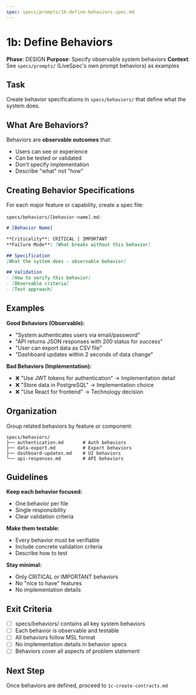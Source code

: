 ```yaml
---
spec: specs/prompts/1b-define-behaviors.spec.md
---
```


# 1b: Define Behaviors

**Phase**: DESIGN
**Purpose**: Specify observable system behaviors
**Context**: See `specs/prompts/` (LiveSpec's own prompt behaviors) as examples

## Task

Create behavior specifications in `specs/behaviors/` that define what the system does.

## What Are Behaviors?

Behaviors are **observable outcomes** that:
- Users can see or experience
- Can be tested or validated
- Don't specify implementation
- Describe "what" not "how"

## Creating Behavior Specifications

For each major feature or capability, create a spec file:

`specs/behaviors/[behavior-name].md`:

```markdown
# [Behavior Name]

**Criticality**: CRITICAL | IMPORTANT
**Failure Mode**: [What breaks without this behavior]

## Specification
[What the system does - observable behavior]

## Validation
- [How to verify this behavior]
- [Observable criteria]
- [Test approach]
```

## Examples

**Good Behaviors (Observable):**
- "System authenticates users via email/password"
- "API returns JSON responses with 200 status for success"
- "User can export data as CSV file"
- "Dashboard updates within 2 seconds of data change"

**Bad Behaviors (Implementation):**
- ❌ "Use JWT tokens for authentication" → Implementation detail
- ❌ "Store data in PostgreSQL" → Implementation choice
- ❌ "Use React for frontend" → Technology decision

## Organization

Group related behaviors by feature or component:

```
specs/behaviors/
├── authentication.md       # Auth behaviors
├── data-export.md          # Export behaviors
├── dashboard-updates.md    # UI behaviors
└── api-responses.md        # API behaviors
```

## Guidelines

**Keep each behavior focused:**
- One behavior per file
- Single responsibility
- Clear validation criteria

**Make them testable:**
- Every behavior must be verifiable
- Include concrete validation criteria
- Describe how to test

**Stay minimal:**
- Only CRITICAL or IMPORTANT behaviors
- No "nice to have" features
- No implementation details

## Exit Criteria

- [ ] specs/behaviors/ contains all key system behaviors
- [ ] Each behavior is observable and testable
- [ ] All behaviors follow MSL format
- [ ] No implementation details in behavior specs
- [ ] Behaviors cover all aspects of problem statement

## Next Step

Once behaviors are defined, proceed to `1c-create-contracts.md`
